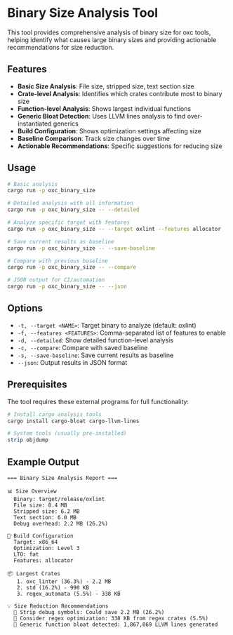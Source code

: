 # Binary Size Analysis Tool

This tool provides comprehensive analysis of binary size for oxc tools, helping identify what causes large binary sizes and providing actionable recommendations for size reduction.

## Features

- **Basic Size Analysis**: File size, stripped size, text section size
- **Crate-level Analysis**: Identifies which crates contribute most to binary size  
- **Function-level Analysis**: Shows largest individual functions
- **Generic Bloat Detection**: Uses LLVM lines analysis to find over-instantiated generics
- **Build Configuration**: Shows optimization settings affecting size
- **Baseline Comparison**: Track size changes over time
- **Actionable Recommendations**: Specific suggestions for reducing size

## Usage

```bash
# Basic analysis
cargo run -p oxc_binary_size

# Detailed analysis with all information  
cargo run -p oxc_binary_size -- --detailed

# Analyze specific target with features
cargo run -p oxc_binary_size -- --target oxlint --features allocator

# Save current results as baseline
cargo run -p oxc_binary_size -- --save-baseline

# Compare with previous baseline
cargo run -p oxc_binary_size -- --compare

# JSON output for CI/automation
cargo run -p oxc_binary_size -- --json
```

## Options

- `-t, --target <NAME>`: Target binary to analyze (default: oxlint)
- `-f, --features <FEATURES>`: Comma-separated list of features to enable
- `-d, --detailed`: Show detailed function-level analysis
- `-c, --compare`: Compare with saved baseline
- `-s, --save-baseline`: Save current results as baseline
- `--json`: Output results in JSON format

## Prerequisites

The tool requires these external programs for full functionality:

```bash
# Install cargo analysis tools
cargo install cargo-bloat cargo-llvm-lines

# System tools (usually pre-installed)
strip objdump
```

## Example Output

```
=== Binary Size Analysis Report ===

📊 Size Overview
  Binary: target/release/oxlint
  File size: 8.4 MB
  Stripped size: 6.2 MB  
  Text section: 6.0 MB
  Debug overhead: 2.2 MB (26.2%)

🔧 Build Configuration
  Target: x86_64
  Optimization: Level 3
  LTO: fat
  Features: allocator

📦 Largest Crates
   1. oxc_linter (36.3%) - 2.2 MB
   2. std (16.2%) - 990 KB
   3. regex_automata (5.5%) - 338 KB

💡 Size Reduction Recommendations
  🎯 Strip debug symbols: Could save 2.2 MB (26.2%)
  🎯 Consider regex optimization: 338 KB from regex crates (5.5%)
  🎯 Generic function bloat detected: 1,867,069 LLVM lines generated
```